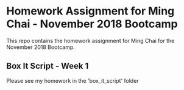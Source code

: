 # Homework Assignment for Ming Chai - November 2018 Bootcamp

This repo contains the homework assignment for Ming Chai for the November 2018 Bootcamp.

## Box It Script - Week 1
Please see my homework in the 'box_it_script' folder